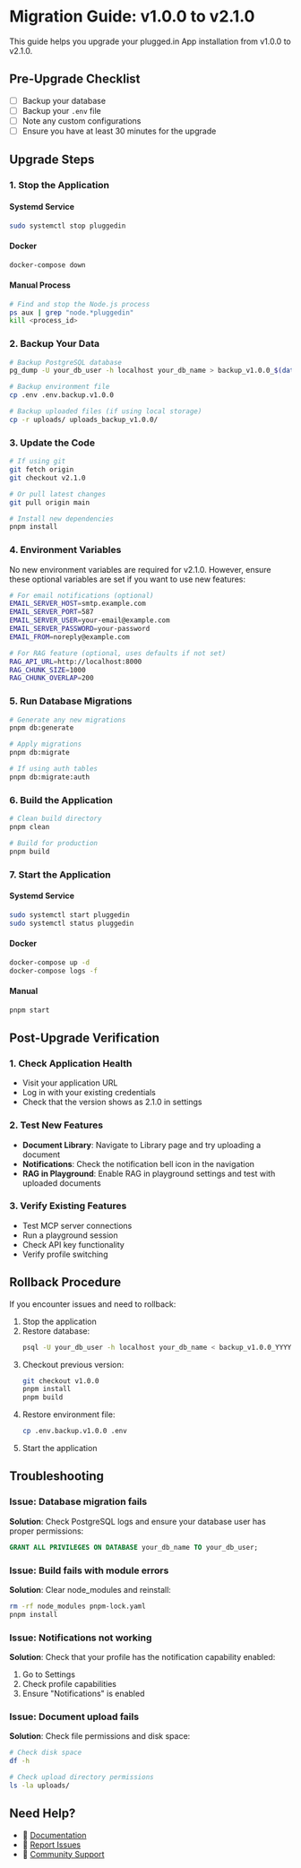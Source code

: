 # Migration Guide: v1.0.0 to v2.1.0

This guide helps you upgrade your plugged.in App installation from v1.0.0 to v2.1.0.

## Pre-Upgrade Checklist

- [ ] Backup your database
- [ ] Backup your `.env` file
- [ ] Note any custom configurations
- [ ] Ensure you have at least 30 minutes for the upgrade

## Upgrade Steps

### 1. Stop the Application

#### Systemd Service
```bash
sudo systemctl stop pluggedin
```

#### Docker
```bash
docker-compose down
```

#### Manual Process
```bash
# Find and stop the Node.js process
ps aux | grep "node.*pluggedin"
kill <process_id>
```

### 2. Backup Your Data

```bash
# Backup PostgreSQL database
pg_dump -U your_db_user -h localhost your_db_name > backup_v1.0.0_$(date +%Y%m%d).sql

# Backup environment file
cp .env .env.backup.v1.0.0

# Backup uploaded files (if using local storage)
cp -r uploads/ uploads_backup_v1.0.0/
```

### 3. Update the Code

```bash
# If using git
git fetch origin
git checkout v2.1.0

# Or pull latest changes
git pull origin main

# Install new dependencies
pnpm install
```

### 4. Environment Variables

No new environment variables are required for v2.1.0. However, ensure these optional variables are set if you want to use new features:

```bash
# For email notifications (optional)
EMAIL_SERVER_HOST=smtp.example.com
EMAIL_SERVER_PORT=587
EMAIL_SERVER_USER=your-email@example.com
EMAIL_SERVER_PASSWORD=your-password
EMAIL_FROM=noreply@example.com

# For RAG feature (optional, uses defaults if not set)
RAG_API_URL=http://localhost:8000
RAG_CHUNK_SIZE=1000
RAG_CHUNK_OVERLAP=200
```

### 5. Run Database Migrations

```bash
# Generate any new migrations
pnpm db:generate

# Apply migrations
pnpm db:migrate

# If using auth tables
pnpm db:migrate:auth
```

### 6. Build the Application

```bash
# Clean build directory
pnpm clean

# Build for production
pnpm build
```

### 7. Start the Application

#### Systemd Service
```bash
sudo systemctl start pluggedin
sudo systemctl status pluggedin
```

#### Docker
```bash
docker-compose up -d
docker-compose logs -f
```

#### Manual
```bash
pnpm start
```

## Post-Upgrade Verification

### 1. Check Application Health
- Visit your application URL
- Log in with your existing credentials
- Check that the version shows as 2.1.0 in settings

### 2. Test New Features
- **Document Library**: Navigate to Library page and try uploading a document
- **Notifications**: Check the notification bell icon in the navigation
- **RAG in Playground**: Enable RAG in playground settings and test with uploaded documents

### 3. Verify Existing Features
- Test MCP server connections
- Run a playground session
- Check API key functionality
- Verify profile switching

## Rollback Procedure

If you encounter issues and need to rollback:

1. Stop the application
2. Restore database:
   ```bash
   psql -U your_db_user -h localhost your_db_name < backup_v1.0.0_YYYYMMDD.sql
   ```
3. Checkout previous version:
   ```bash
   git checkout v1.0.0
   pnpm install
   pnpm build
   ```
4. Restore environment file:
   ```bash
   cp .env.backup.v1.0.0 .env
   ```
5. Start the application

## Troubleshooting

### Issue: Database migration fails
**Solution**: Check PostgreSQL logs and ensure your database user has proper permissions:
```sql
GRANT ALL PRIVILEGES ON DATABASE your_db_name TO your_db_user;
```

### Issue: Build fails with module errors
**Solution**: Clear node_modules and reinstall:
```bash
rm -rf node_modules pnpm-lock.yaml
pnpm install
```

### Issue: Notifications not working
**Solution**: Check that your profile has the notification capability enabled:
1. Go to Settings
2. Check profile capabilities
3. Ensure "Notifications" is enabled

### Issue: Document upload fails
**Solution**: Check file permissions and disk space:
```bash
# Check disk space
df -h

# Check upload directory permissions
ls -la uploads/
```

## Need Help?

- 📖 [Documentation](https://docs.plugged.in)
- 🐛 [Report Issues](https://github.com/VeriTeknik/pluggedin-app/issues)
- 💬 [Community Support](https://github.com/VeriTeknik/pluggedin-app/discussions)